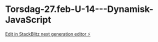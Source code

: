 # Torsdag-27.feb-U-14---Dynamisk-JavaScript

[Edit in StackBlitz next generation editor ⚡️](https://stackblitz.com/~/github.com/Claudia2305/Torsdag-27.feb-U-14---Dynamisk-JavaScript)